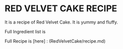 <h1>RED VELVET CAKE RECIPE</h1>


<p>
It is a recipe of Red Velvet Cake. It is yummy and fluffy.
</p>

<p>
Full Ingredient list is 

[here]: https://meghana2109.github.io/RedVelvetCake/ingredients.md



<p>
Full Recipe is [here] : (RedVelvetCake/recipe.md)

</p>